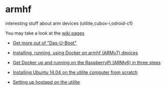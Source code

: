 # armhf
interesting stuff about arm devices (utilite,cubox-i,odroid-c1)

You may take a look at the [wiki pages](https://github.com/umiddelb/armhf/wiki)

* [Get more out of "Das-U-Boot"](https://github.com/umiddelb/armhf/wiki/Get-more-out-of-%22Das-U-Boot%22)

* [Installing, running, using Docker on armhf (ARMv7) devices](https://github.com/umiddelb/armhf/wiki/Installing,-running,-using-docker-on-armhf-(ARMv7)-devices)

* [Get Docker up and running on the RaspberryPi (ARMv6) in three steps](https://github.com/umiddelb/armhf/wiki/Get-Docker-up-and-running-on-the-RaspberryPi-%28ARMv6%29-in-three-steps)

* [Installing Ubuntu 14.04 on the utilite computer from scratch](https://github.com/umiddelb/armhf/wiki/Installing-Ubuntu-14.04-on-the-utilite-computer-from-scratch)


* [Setting up hostapd on the utilite](https://github.com/umiddelb/armhf/wiki/Setting-up-hostapd-on-the-utilite)
